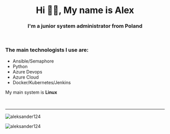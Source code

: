 <h1 align="center">Hi 👋🏼, My name is Alex</h1>
<h3 align="center">I'm a junior system administrator from Poland</h3>

<br/>

### The main technologists I use are:
- Ansible/Semaphore
- Python
- Azure Devops
- Azure Cloud 
- Docker/Kubernetes/Jenkins

My main system is **Linux**

<br/>


---
<p><img align="left" src="https://github-readme-stats.vercel.app/api/top-langs?username=aleksander124&show_icons=true&locale=en&layout=compact" alt="aleksander124" /></p><br/>

<p><img align="center" src="https://github-readme-stats.vercel.app/api?username=aleksander124&show_icons=true&locale=en" alt="aleksander124" /></p>
